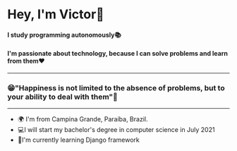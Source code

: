 <h1>Hey, I'm Victor👋</h1>

<h4>I study programming autonomously<?</h4>📚
<h4>I'm passionate about technology, because I can solve problems and learn from them❤️</h4>
<hr>
<h3>😁"Happiness is not limited to the absence of problems, but to your ability to deal with them"🧠</h3>
<hr>
<ul>
  <li>
    🌍 I'm from Campina Grande, Paraíba, Brazil.
  </li>
  <li>
    💻I will start my bachelor's degree in computer science in July 2021
  </li>
  <li>
    🌱I'm currently learning Django framework
  </li>
</ul>
